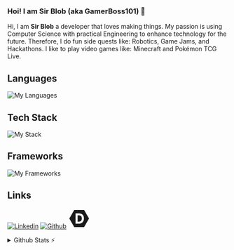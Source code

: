 ### Hoi! I am Sir Blob (aka GamerBoss101) 👋

Hi, I am **Sir Blob** a developer that loves making things. My passion is using Computer Science with practical Engineering to enhance technology for the future. Therefore, I do fun side quests like: Robotics, Game Jams, and Hackathons. I like to play video games like: Minecraft and Pokémon TCG Live.
<!-- A project I am working on right now is [TGS](https://dev.sirblob.me/games/tgs). -->

## Languages
![My Languages](https://skillicons.dev/icons?i=c,cpp,cs,java,python,nodejs,js,ts,html,css)
## Tech Stack
![My Stack](https://skillicons.dev/icons?i=windows,linux,apple,vscode,idea,godot,blender,git)
## Frameworks
![My Frameworks](https://skillicons.dev/icons?i=arduino,bootstrap,tailwind,discordjs,electron,react,svelte,mongodb)

## Links
[![Linkedin](https://skillicons.dev/icons?i=linkedin)](https://www.linkedin.com/in/gmanjunatha/)
[![Github](https://skillicons.dev/icons?i=github)](https://github.com/GamerBoss101)
<a href="https://devpost.com/Sir_Blob_">
<svg xmlns="http://www.w3.org/2000/svg" width="50" height="45" viewBox="0 0 24 24"><path fill="currentColor" d="M6.002 1.61L0 12.004L6.002 22.39h11.996L24 12.004L17.998 1.61zm1.593 4.084h3.947c3.605 0 6.276 1.695 6.276 6.31c0 4.436-3.21 6.302-6.456 6.302H7.595zm2.517 2.449v7.714h1.241c2.646 0 3.862-1.55 3.862-3.861c.009-2.569-1.096-3.853-3.767-3.853Z"/></svg>
</a>


<details>
  <summary>Github Stats ⚡</summary>

  <a href="#">![Github stats](https://github-readme-stats.vercel.app/api?username=GamerBoss101&layout=compact&show_icons=true?username=tandpfun&theme=github_dark&count_private=true&hide_border=true&line_height=20)</a>
  <a href="#">![Top Langs](https://github-readme-stats.vercel.app/api/top-langs/?username=GamerBoss101&layout=compact&theme=github_dark&count_private=true&hide_border=true)</a>
</details>

